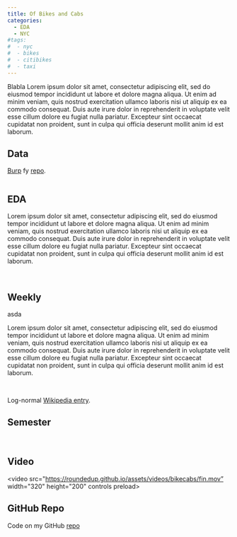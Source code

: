 ```yaml
---
title: Of Bikes and Cabs
categories:
  - EDA
  - NYC
#tags:
#  - nyc
#  - bikes
#  - citibikes
#  - taxi
---
```


Blabla
Lorem ipsum dolor sit amet, consectetur adipiscing elit, sed do eiusmod tempor incididunt ut labore et dolore magna aliqua. Ut enim ad minim veniam, quis nostrud exercitation ullamco laboris nisi ut aliquip ex ea commodo consequat. Duis aute irure dolor in reprehenderit in voluptate velit esse cillum dolore eu fugiat nulla pariatur. Excepteur sint occaecat cupidatat non proident, sunt in culpa qui officia deserunt mollit anim id est laborum.



## Data

[Burp](https://www.asda) fy [repo](https://github.com/roundedup/xxx).


<img src="https://roundedup.github.io/assets/images/bikecabs/scatter.png" alt="">

## EDA

Lorem ipsum dolor sit amet, consectetur adipiscing elit, sed do eiusmod tempor incididunt ut labore et dolore magna aliqua. Ut enim ad minim veniam, quis nostrud exercitation ullamco laboris nisi ut aliquip ex ea commodo consequat. Duis aute irure dolor in reprehenderit in voluptate velit esse cillum dolore eu fugiat nulla pariatur. Excepteur sint occaecat cupidatat non proident, sunt in culpa qui officia deserunt mollit anim id est laborum.


<img src="https://roundedup.github.io/assets/images/bikecabs/speed.png" alt="">

<img src="https://roundedup.github.io/assets/images/bikecabs/lognormal.png" alt="">

## Weekly

asda
<img src="https://roundedup.github.io/assets/images/bikecabs/speed.png" alt="">

Lorem ipsum dolor sit amet, consectetur adipiscing elit, sed do eiusmod tempor incididunt ut labore et dolore magna aliqua. Ut enim ad minim veniam, quis nostrud exercitation ullamco laboris nisi ut aliquip ex ea commodo consequat. Duis aute irure dolor in reprehenderit in voluptate velit esse cillum dolore eu fugiat nulla pariatur. Excepteur sint occaecat cupidatat non proident, sunt in culpa qui officia deserunt mollit anim id est laborum.


<img src="https://roundedup.github.io/assets/images/bikecabs/usage.png" alt="">
<img src="https://roundedup.github.io/assets/images/bikecabs/duration.png" alt="">

Log-normal [Wikipedia entry](https://en.wikipedia.org/wiki/Log-normal_distribution#Occurrence_and_applications).

## Semester

<img src="https://roundedup.github.io/assets/images/bikecabs/taxi_year.png" alt="">
<img src="https://roundedup.github.io/assets/images/bikecabs/bike_year.png" alt="">


## Video 

<video src="https://roundedup.github.io/assets/videos/bikecabs/fin.mov” width="320" height="200" controls preload>



## GitHub Repo

Code on my GitHub [repo](https://github.com/roundedup) 